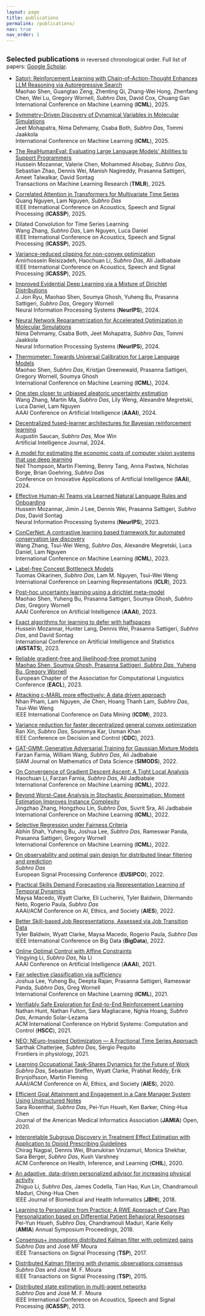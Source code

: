 ```yaml
---
layout: page
title: publications
permalink: /publications/
nav: true
nav_order: 1
---
```


<!-- 
<b>Recent work</b> (papers under review): 

<ul>

<li> <a href='https://openreview.net/pdf?id=EciNEiW1uq'>Long Context Understanding using Self-Generated Synthetic Data</a> <br>
Jerry Li, <i>Subhro Das</i>, Aude Oliva, Dmitry Krotov, Leonid Karlinsky, Rogerio Feris <br>
Workshop preprint, ICML Workshop on Long-Context Foundation Models, 2024. </li>

</ul>
-->

<style>
    ul li { margin-bottom: 10px; }
</style>


<p style="margin-top:8mm;"><font size="+1"><b>Selected publications</b></font> in reversed chronological order. Full list of papers: <a href='https://scholar.google.com/citations?hl=en&user=8cqcuYIAAAAJ&view_op=list_works&sortby=pubdate'>Google Scholar</a>.</p>


<!-- <b>Selected publications</b> in reversed chronological order. Full list of papers: [Google Scholar](https://scholar.google.com/citations?hl=en&user=8cqcuYIAAAAJ&view_op=list_works&sortby=pubdate). -->


<ul>

<li> <a href='https://arxiv.org/abs/2502.02508'>Satori: Reinforcement Learning with Chain-of-Action-Thought Enhances LLM Reasoning via Autoregressive Search</a> <br>
Maohao Shen, Guangtao Zeng, Zhenting Qi, Zhang-Wei Hong, Zhenfang Chen, Wei Lu, Gregory Wornell, <i>Subhro Das</i>, David Cox, Chuang Gan <br>
International Conference on Machine Learning (<b>ICML</b>), 2025. </li>

<li> <a href='https://openreview.net/forum?id=VPHFKbhJIJ'>Symmetry-Driven Discovery of Dynamical Variables in Molecular Simulations</a> <br>
Jeet Mohapatra, Nima Dehmamy, Csaba Both, <i>Subhro Das</i>, Tommi Jaakkola <br>
International Conference on Machine Learning (<b>ICML</b>), 2025. </li>

<li> <a href='https://arxiv.org/abs/2404.02806'>The RealHumanEval: Evaluating Large Language Models' Abilities to Support Programmers</a> <br>
Hussein Mozannar, Valerie Chen, Mohammed Alsobay, <i>Subhro Das</i>, Sebastian Zhao, Dennis Wei, Manish Nagireddy, Prasanna Sattigeri, Ameet Talwalkar, David Sontag <br>
Transactions on Machine Learning Research (<b>TMLR</b>), 2025. </li>

<li> <a href='https://arxiv.org/abs/2311.11959'>Correlated Attention in Transformers for Multivariate Time Series</a> <br>
Quang Nguyen, Lam Nguyen, <i>Subhro Das</i> <br>
IEEE International Conference on Acoustics, Speech and Signal Processing (<b>ICASSP</b>), 2025. </li>

<li> Dilated Convolution for Time Series Learning <br>
Wang Zhang, <i>Subhro Das</i>, Lam Nguyen, Luca Daniel <br>
IEEE International Conference on Acoustics, Speech and Signal Processing (<b>ICASSP</b>), 2025. </li>

<li> <a href='https://arxiv.org/abs/2303.00883'>Variance-reduced clipping for non-convex optimization</a> <br>
Amirhossein Reisizadeh, Haochuan Li, <i>Subhro Das</i>, Ali Jadbabaie <br>
IEEE International Conference on Acoustics, Speech and Signal Processing (<b>ICASSP</b>), 2025. </li>

<li> <a href='https://arxiv.org/abs/2402.06160'>Improved Evidential Deep Learning via a Mixture of Dirichlet Distributions</a> <br>
J. Jon Ryu, Maohao Shen, Soumya Ghosh, Yuheng Bu, Prasanna Sattigeri, <i>Subhro Das</i>, Gregory Wornell <br>
Neural Information Processing Systems (<b>NeurIPS</b>), 2024. </li>

<li> <a href='https://openreview.net/pdf?id=FwxOHl0BEl'>Neural Network Reparametrization for Accelerated Optimization in Molecular Simulations</a> <br>
Nima Dehmamy, Csaba Both, Jeet Mohapatra, <i>Subhro Das</i>, Tommi Jaakkola <br>
Neural Information Processing Systems (<b>NeurIPS</b>), 2024. </li>

<li> <a href='https://arxiv.org/abs/2403.08819'>Thermometer: Towards Universal Calibration for Large Language Models</a> <br>
Maohao Shen, <i>Subhro Das</i>, Kristjan Greenewald, Prasanna Sattigeri, Gregory Wornell, Soumya Ghosh <br>
International Conference on Machine Learning (<b>ICML</b>), 2024. </li>


<li> <a href='https://ojs.aaai.org/index.php/AAAI/article/view/29627'>One step closer to unbiased aleatoric uncertainty estimation</a> <br>
Wang Zhang, Martin Ma, <i>Subhro Das</i>, Lily Weng, Alexandre Megretski, Luca Daniel, Lam Nguyen <br>
AAAI Conference on Artificial Intelligence (<b>AAAI</b>), 2024. </li>

<li> <a href='https://doi.org/10.1016/j.artint.2024.104094'>Decentralized fused-learner architectures for Bayesian reinforcement learning</a> <br>
Augustin Saucan, <i>Subhro Das</i>, Moe Win <br>
Artificial Intelligence Journal, 2024. </li>

<li> <a href='https://ojs.aaai.org/index.php/AAAI/article/view/30343'>A model for estimating the economic costs of computer vision systems that use deep learning</a> <br>
Neil Thompson, Martin Fleming, Benny Tang, Anna Pastwa, Nicholas Borge, Brian Goehring, <i>Subhro Das</i> <br>
Conference on Innovative Applications of Artificial Intelligence (<b>IAAI</b>), 2024. </li>
  
<li> <a href='https://openreview.net/forum?id=V2yFumwo5B'>Effective Human-AI Teams via Learned Natural Language Rules and Onboarding</a> <br>
Hussein Mozannar, Jimin J Lee, Dennis Wei, Prasanna Sattigeri, <i>Subhro Das</i>, David Sontag <br>
Neural Information Processing Systems (<b>NeurIPS</b>), 2023. </li>

  
<li> <a href='https://proceedings.mlr.press/v202/zhang23ao.html'>ConCerNet: A contrastive learning based framework for automated conservation law discovery</a> <br>
Wang Zhang, Tsui-Wei Weng, <i>Subhro Das</i>, Alexandre Megretski, Luca Daniel, Lam Nguyen <br>
International Conference on Machine Learning (<b>ICML</b>), 2023. </li>
  
<li> <a href='https://openreview.net/forum?id=FlCg47MNvBA'>Label-free Concept Bottleneck Models</a> <br>
Tuomas Oikarinen, <i>Subhro Das</i>, Lam M. Nguyen, Tsui-Wei Weng <br>
International Conference on Learning Representations (<b>ICLR</b>), 2023. </li>
  
<li> <a href='https://ojs.aaai.org/index.php/AAAI/article/view/26167'>Post-hoc uncertainty learning using a dirichlet meta-model</a> <br>
Maohao Shen, Yuheng Bu, Prasanna Sattigeri, Soumya Ghosh, <i>Subhro Das</i>, Gregory Wornell <br>
AAAI Conference on Artificial Intelligence (<b>AAAI</b>), 2023. </li>
  
<li> <a href='https://proceedings.mlr.press/v206/mozannar23a'>Exact algorithms for learning to defer with halfspaces</a> <br>
Hussein Mozannar, Hunter Lang, Dennis Wei, Prasanna Sattigeri, <i>Subhro Das</i>, and David Sontag <br>
International Conference on Artificial Intelligence and Statistics (<b>AISTATS</b>), 2023. </li>
  
<li> <a href='https://aclanthology.org/2023.findings-eacl.183.pdf'>Reliable gradient-free and likelihood-free prompt tuning <br>
Maohao Shen, Soumya Ghosh, Prasanna Sattigeri, <i>Subhro Das</i>, Yuheng Bu, Gregory Wornell</a> <br>
European Chapter of the Association for Computational Linguistics Conference (<b>EACL</b>), 2023. </li>
  
<li> <a href='https://arxiv.org/abs/2202.03558'>Attacking c-MARL more effectively: A data driven approach</a> <br>
Nhan Pham, Lam Nguyen, Jie Chen, Hoang Thanh Lam, <i>Subhro Das</i>, Tsui-Wei Weng <br>
IEEE International Conference on Data Mining (<b>ICDM</b>), 2023. </li>
  
<li> <a href='https://arxiv.org/abs/2110.01594'>Variance reduction for faster decentralized general convex optimization</a> <br>
Ran Xin, <i>Subhro Das</i>, Soummya Kar, Usman Khan <br>
IEEE Conference on Decision and Control (<b>CDC</b>), 2023. </li>
  
<li> <a href='https://epubs.siam.org/doi/abs/10.1137/21M1445831'>GAT-GMM: Generative Adversarial Training for Gaussian Mixture Models</a> <br>
Farzan Farnia, William Wang, <i>Subhro Das</i>, Ali Jadbabaie <br>
SIAM Journal on Mathematics of Data Science (<b>SIMODS</b>), 2022. </li>
  
<li> <a href='https://proceedings.mlr.press/v162/li22e'>On Convergence of Gradient Descent Ascent: A Tight Local Analysis</a> <br>
Haochuan Li, Farzan Farnia, <i>Subhro Das</i>, Ali Jadbabaie <br>
International Conference on Machine Learning (<b>ICML</b>), 2022. </li>
  
<li> <a href='https://proceedings.mlr.press/v162/zhang22r'>Beyond Worst-Case Analysis in Stochastic Approximation: Moment Estimation Improves Instance Complexity</a> <br>
Jingzhao Zhang, Hongzhou Lin, <i>Subhro Das</i>, Suvrit Sra, Ali Jadbabaie <br>
International Conference on Machine Learning (<b>ICML</b>), 2022. </li>
  
<li> <a href='https://proceedings.mlr.press/v162/shah22a.html'>Selective Regression under Fairness Criteria</a> <br>
Abhin Shah, Yuheng Bu, Joshua Lee, <i>Subhro Das</i>, Rameswar Panda, Prasanna Sattigeri, Gregory Wornell <br>
International Conference on Machine Learning (<b>ICML</b>), 2022. </li>

<li> <a href='https://eurasip.org/Proceedings/Eusipco/Eusipco2022/pdfs/0001846.pdf'>On observability and optimal gain design for distributed linear filtering and prediction</a> <br>
<i>Subhro Das</i><br>
European Signal Processing Conference (<b>EUSIPCO</b>), 2022. </li>

<li> <a href='https://dl.acm.org/doi/abs/10.1145/3514094.3534183'>Practical Skills Demand Forecasting via Representation Learning of Temporal Dynamics</a> <br>
Maysa Macedo, Wyatt Clarke, Eli Lucherini, Tyler Baldwin, Dilermando Neto, Rogerio Paula, <i>Subhro Das</i><br>
AAAI/ACM Conference on AI, Ethics, and Society (<b>AIES</b>), 2022. </li>


<li> <a href='https://ieeexplore.ieee.org/abstract/document/10021087'>Better Skill-based Job Representations, Assessed via Job Transition Data</a> <br>
Tyler Baldwin, Wyatt Clarke, Maysa Macedo, Rogerio Paula, <i>Subhro Das</i><br>
IEEE International Conference on Big Data (<b>BigData</b>), 2022. </li>
  
<li> <a href='https://ojs.aaai.org/index.php/AAAI/article/view/17035'>Online Optimal Control with Affine Constraints</a> <br>
Yingying Li, <i>Subhro Das</i>, Na Li <br>
AAAI Conference on Artificial Intelligence (<b>AAAI</b>), 2021. </li>
  
<li> <a href='http://proceedings.mlr.press/v139/lee21b'>Fair selective classification via sufficiency</a> <br>
Joshua Lee, Yuheng Bu, Deepta Rajan, Prasanna Sattigeri, Rameswar Panda, <i>Subhro Das</i>, Greg Wornell <br>
International Conference on Machine Learning (<b>ICML</b>), 2021. </li>
  
<li> <a href='https://dl.acm.org/doi/10.1145/3447928.3456653'>Verifiably Safe Exploration for End-to-End Reinforcement Learning</a> <br>
Nathan Hunt, Nathan Fulton, Sara Magliacane, Nghia Hoang, <i>Subhro Das</i>, Armando Solar-Lezama <br>
ACM International Conference on Hybrid Systems: Computation and Control (<b>HSCC</b>), 2021. </li>

<li> <a href='https://doi.org/10.3389/fphys.2021.724044'>NEO: NEuro-Inspired Optimization — A Fractional Time Series Approach</a> <br>
Sarthak Chatterjee, <i>Subhro Das</i>, Sérgio Pequito <br>
Frontiers in physiology, 2021. </li>
  
<li> <a href='https://dl.acm.org/doi/abs/10.1145/3375627.3375826'>Learning Occupational Task-Shares Dynamics for the Future of Work</a> <br>
<i>Subhro Das</i>, Sebastian Steffen, Wyatt Clarke, Prabhat Reddy, Erik Brynjolfsson, Martin Fleming <br>
AAAI/ACM Conference on AI, Ethics, and Society (<b>AIES</b>), 2020. </li>
  
<li> <a href='https://academic.oup.com/jamia/advance-article/doi/10.1093/jamiaopen/ooaa001/5788459'>Efficient Goal Attainment and Engagement in a Care Manager System Using Unstructured Notes</a> <br>
Sara Rosenthal, <i>Subhro Das</i>, Pei-Yun Hsueh, Ken Barker, Ching-Hua Chen <br>
Journal of the American Medical Informatics Association (<b>JAMIA</b>) Open, 2020. </li>

<li> <a href='https://dl.acm.org/doi/abs/10.1145/3368555.3384456'>Interpretable Subgroup Discovery in Treatment Effect Estimation with Application to Opioid Prescribing Guidelines</a> <br>
Chirag Nagpal, Dennis Wei, Bhanukiran Vinzamuri, Monica Shekhar, Sara Berger, <i>Subhro Das</i>, Kush Varshney <br>
ACM Conference on Health, Inference, and Learning (<b>CHIL</b>), 2020. </li>
  
<li> <a href='https://ieeexplore.ieee.org/document/8526300'>An adaptive, data-driven personalized advisor for increasing physical activity</a> <br>
Zhiguo Li, <i>Subhro Das</i>, James Codella, Tian Hao, Kun Lin, Chandramouli Maduri, Ching-Hua Chen <br>
IEEE Journal of Biomedical and Health Informatics (<b>JBHI</b>), 2018. </li>

<li> <a href='https://www.ncbi.nlm.nih.gov/pmc/articles/PMC6371321'>Learning to Personalize from Practice: A RWE Approach of Care Plan Personalization based on Differential Patient Behavioral Responses</a> <br>
Pei-Yun Hsueh, <i>Subhro Das</i>, Chandramouli Maduri, Karie Kelly <br>
(<b>AMIA</b>) Annual Symposium Proceedings, 2018. </li>
  
<li> <a href='http://ieeexplore.ieee.org/document/7590136/'>Consensus+ innovations distributed Kalman filter with optimized gains</a> <br>
<i>Subhro Das</i> and José MF Moura <br>
IEEE Transactions on Signal Processing (<b>TSP</b>), 2017. </li>
  
<li> <a href='http://ieeexplore.ieee.org/document/7088659/'>Distributed Kalman filtering with dynamic observations consensus</a> <br>
<i>Subhro Das</i> and José M. F. Moura <br>
IEEE Transactions on Signal Processing (<b>TSP</b>), 2015. </li>
  
<li> <a href='http://ieeexplore.ieee.org/document/6638460/'>Distributed state estimation in multi-agent networks</a> <br>
<i>Subhro Das</i> and José M. F. Moura <br>
IEEE International Conference on Acoustics, Speech and Signal Processing (<b>ICASSP</b>), 2013.  </li>

</ul>
